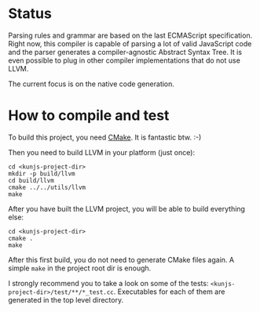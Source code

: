 Status
======

Parsing rules and grammar are based on the last ECMAScript specification.
Right now, this compiler is capable of parsing a lot of valid JavaScript code 
and the parser generates a compiler-agnostic Abstract Syntax Tree. It is even possible 
to plug in other compiler implementations that do not use LLVM.

The current focus is on the native code generation.


How to compile and test
=======================

To build this project, you need [CMake](http://www.cmake.org/). It is fantastic btw. :-)

Then you need to build LLVM in your platform (just once):

    cd <kunjs-project-dir>
    mkdir -p build/llvm
    cd build/llvm
    cmake ../../utils/llvm
    make

After you have built the LLVM project, you will be able to build everything else:

    cd <kunjs-project-dir>
    cmake .
    make

After this first build, you do not need to generate CMake files again.
A simple `make` in the project root dir is enough.

I strongly recommend you to take a look on some of the tests: `<kunjs-project-dir>/test/**/*_test.cc`.
Executables for each of them are generated in the top level directory.

